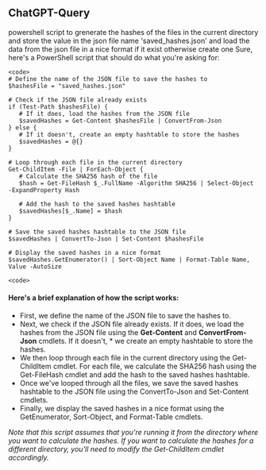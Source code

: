 ## ChatGPT-Query
powershell script to grenerate the hashes of the files in the current directory and store the value in the json file name 'saved_hashes.json' and load the data from the json file in a nice format if it exist otherwise create one
Sure, here's a PowerShell script that should do what you're asking for:

 ```
<code>
# Define the name of the JSON file to save the hashes to
$hashesFile = "saved_hashes.json"

# Check if the JSON file already exists
if (Test-Path $hashesFile) {
    # If it does, load the hashes from the JSON file
    $savedHashes = Get-Content $hashesFile | ConvertFrom-Json
} else {
    # If it doesn't, create an empty hashtable to store the hashes
    $savedHashes = @{}
}

# Loop through each file in the current directory
Get-ChildItem -File | ForEach-Object {
    # Calculate the SHA256 hash of the file
    $hash = Get-FileHash $_.FullName -Algorithm SHA256 | Select-Object -ExpandProperty Hash

    # Add the hash to the saved hashes hashtable
    $savedHashes[$_.Name] = $hash
}

# Save the saved hashes hashtable to the JSON file
$savedHashes | ConvertTo-Json | Set-Content $hashesFile

# Display the saved hashes in a nice format
$savedHashes.GetEnumerator() | Sort-Object Name | Format-Table Name, Value -AutoSize

<code>
 ```
#### Here's a brief explanation of how the script works:

* First, we define the name of the JSON file to save the hashes to.
* Next, we check if the JSON file already exists. If it does, we load the hashes from the JSON file using the <b>Get-Content</b> and <b>ConvertFrom-Json</b> cmdlets. If it doesn't, * we create an empty hashtable to store the hashes.
* We then loop through each file in the current directory using the Get-ChildItem cmdlet. For each file, we calculate the SHA256 hash using the Get-FileHash cmdlet and add the hash to the saved hashes hashtable.
* Once we've looped through all the files, we save the saved hashes hashtable to the JSON file using the ConvertTo-Json and Set-Content cmdlets.
* Finally, we display the saved hashes in a nice format using the GetEnumerator, Sort-Object, and Format-Table cmdlets.

_Note that this script assumes that you're running it from the directory where you want to calculate the hashes. If you want to calculate the hashes for a different directory, you'll need to modify the Get-ChildItem cmdlet accordingly._
